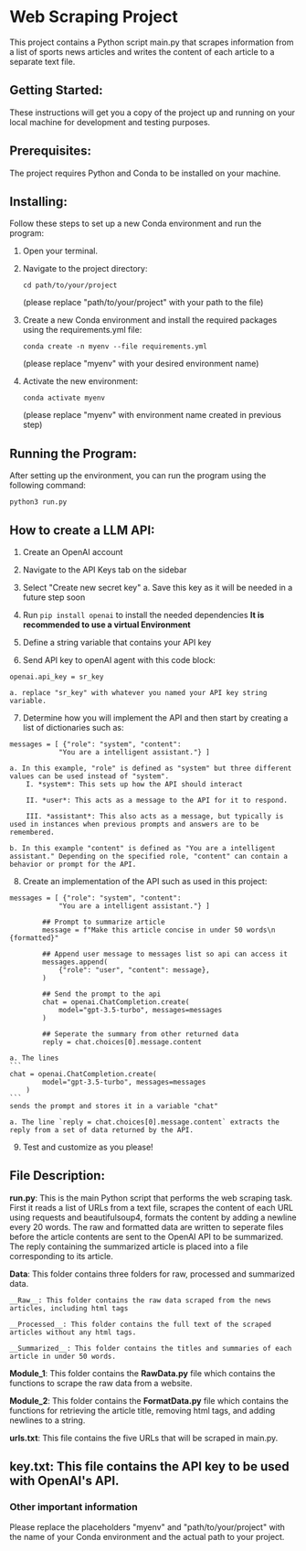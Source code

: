 # Web Scraping Project  
This project contains a Python script main.py that scrapes information from a list of sports news articles and writes the content of each article to a separate text file.


## Getting Started:  
These instructions will get you a copy of the project up and running on your local machine for development and testing purposes.


## Prerequisites:  
The project requires Python and Conda to be installed on your machine.


## Installing:  
Follow these steps to set up a new Conda environment and run the program:

1. Open your terminal.

2. Navigate to the project directory:  
    ```
    cd path/to/your/project
    ```
    (please replace "path/to/your/project" with your path to the file)

3. Create a new Conda environment and install the required packages using the requirements.yml file:  
    ```
    conda create -n myenv --file requirements.yml
    ```
    (please replace "myenv" with your desired environment name)

4. Activate the new environment:  
    ```
    conda activate myenv
    ```
    (please replace "myenv" with environment name created in previous step)


## Running the Program:
After setting up the environment, you can run the program using the following command:  
```
python3 run.py
```

## How to create a LLM API:
1. Create an OpenAI account

2. Navigate to the API Keys tab on the sidebar

3. Select "Create new secret key"
    a. Save this key as it will be needed in a future step soon

4. Run `pip install openai` to install the needed dependencies __It is recommended to use a virtual Environment__

5. Define a string variable that contains your API key

6. Send API key to openAI agent with this code block:
```
openai.api_key = sr_key
```
    a. replace "sr_key" with whatever you named your API key string variable.

7. Determine how you will implement the API and then start by creating a list of dictionaries such as:
```
messages = [ {"role": "system", "content": 
			"You are a intelligent assistant."} ] 
```
    a. In this example, "role" is defined as "system" but three different values can be used instead of "system".
        I. *system*: This sets up how the API should interact
        
        II. *user*: This acts as a message to the API for it to respond.

        III. *assistant*: This also acts as a message, but typically is used in instances when previous prompts and answers are to be remembered.

    b. In this example "content" is defined as "You are a intelligent assistant." Depending on the specified role, "content" can contain a behavior or prompt for the API.

8. Create an implementation of the API such as used in this project:
```
messages = [ {"role": "system", "content": 
			"You are a intelligent assistant."} ] 
        
        ## Prompt to summarize article
        message = f"Make this article concise in under 50 words\n {formatted}" 
        
        ## Append user message to messages list so api can access it
        messages.append( 
            {"role": "user", "content": message}, 
        ) 

        ## Send the prompt to the api
        chat = openai.ChatCompletion.create( 
            model="gpt-3.5-turbo", messages=messages 
        ) 

        ## Seperate the summary from other returned data
        reply = chat.choices[0].message.content 
```
    a. The lines 
    ```
    chat = openai.ChatCompletion.create( 
            model="gpt-3.5-turbo", messages=messages 
        ) 
    ```
    sends the prompt and stores it in a variable "chat"

    a. The line `reply = chat.choices[0].message.content` extracts the reply from a set of data returned by the API.

9. Test and customize as you please!

## File Description:  
__run.py__: This is the main Python script that performs the web scraping task. First it reads a list of URLs from a text file, scrapes the content of each URL using requests and beautifulsoup4, formats the content by adding a newline every 20 words. The raw and formatted data are written to seperate files before the article contents are sent to the OpenAI API to be summarized. The reply containing the summarized article is placed into a file corresponding to its article. 

__Data__: This folder contains three folders for raw, processed and summarized data.

    __Raw__: This folder contains the raw data scraped from the news articles, including html tags

    __Processed__: This folder contains the full text of the scraped articles without any html tags.

    __Summarized__: This folder contains the titles and summaries of each article in under 50 words.

__Module_1__: This folder contains the __RawData.py__ file which contains the functions to scrape the raw data from a website.

__Module_2__: This folder contains the __FormatData.py__ file which contains the functions for retrieving the article title, removing html tags, and adding newlines to a string.

__urls.txt__: This file contains the five URLs that will be scraped in main.py.

__key.txt__: This file contains the API key to be used with OpenAI's API.
------------------------------------------------------------------------------------------------------------

### Other important information
Please replace the placeholders "myenv" and "path/to/your/project" with the name of your Conda environment and the actual path to your project.

